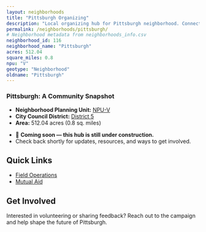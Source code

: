 ```yaml
---
layout: neighborhoods
title: "Pittsburgh Organizing"
description: "Local organizing hub for Pittsburgh neighborhood. Connect with field operations, mutual aid, and community organizing efforts."
permalink: /neighborhoods/pittsburgh/
# Neighborhood metadata from neighborhoods_info.csv
neighborhood_id: 116
neighborhood_name: "Pittsburgh"
acres: 512.04
square_miles: 0.8
npu: "V"
geotype: "Neighborhood"
oldname: "Pittsburgh"
---
```


### **Pittsburgh: A Community Snapshot**

  * **Neighborhood Planning Unit:** [NPU-V](https://www.atlantaga.gov/government/departments/city-planning/neighborhood-planning-units/neighborhood-and-npu-contacts)
  * **City Council District:** [District 5](https://citycouncil.atlantaga.gov/council-members)
  * **Area:** 512.04 acres (0.8 sq. miles)

- 🚧 **Coming soon — this hub is still under construction.**
- Check back shortly for updates, resources, and ways to get involved.

## Quick Links

- [Field Operations](./field-ops/)
- [Mutual Aid](./mutual-aid/)

## Get Involved

Interested in volunteering or sharing feedback? Reach out to the campaign and help shape the future of Pittsburgh.
